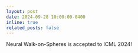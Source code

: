 ```yaml
---
layout: post
date: 2024-09-28 10:00:00-0400
inline: true
related_posts: false
---
```


Neural Walk-on-Spheres is accepted to ICML 2024!
